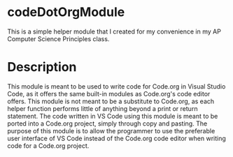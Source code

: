 # codeDotOrgModule

This is a simple helper module that I created for my convenience in my AP Computer Science Principles class.

# Description

This module is meant to be used to write code for Code.org in Visual Studio Code, as it offers the same built-in modules as Code.org's code editor offers. This module is not meant to be a substitute to Code.org, as each helper function performs little of anything beyond a print or return statement. The code written in VS Code using this module is meant to be ported into a Code.org project, simply through copy and pasting. The purpose of this module is to allow the programmer to use the preferable user interface of VS Code instead of the Code.org code editor when writing code for a Code.org project.